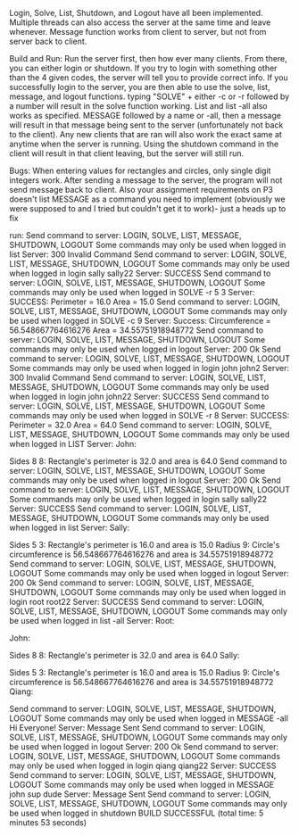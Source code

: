 Login, Solve, List, Shutdown, and Logout have all been implemented.
Multiple threads can also access the server at the same time and leave whenever.
Message function works from client to server, but not from server back to client.

Build and Run:
Run the server first, then how ever many clients. From there, you can either login or shutdown. If you
try to login with something other than the 4 given codes, the server will tell you to 
provide correct info. If you successfully login to the server, you are then able to use the 
solve, list, message, and logout functions. typing "SOLVE" + either -c or -r followed by a number 
will result in the solve function working. List and list -all also works as specified. MESSAGE followed
by a name or -all, then a message will result in that message being sent to the server (unfortunately
not back to the client). Any new clients that are ran will also work the exact same at anytime when
the server is running. Using the shutdown command in the client will result in that client leaving, but
the server will still run.

Bugs:
When entering values for rectangles and circles, only single digit integers work.
After sending a message to the server, the program will not send message back to client.
Also your assignment requirements on P3 doesn't list MESSAGE as a command you need to implement
(obviously we were supposed to and I tried but couldn't get it to work)- just a heads up to fix


run:
Send command to server:
LOGIN, SOLVE, LIST, MESSAGE, SHUTDOWN, LOGOUT
Some commands may only be used when logged in
list
Server: 300 Invalid Command
Send command to server:
LOGIN, SOLVE, LIST, MESSAGE, SHUTDOWN, LOGOUT
Some commands may only be used when logged in
login sally sally22
Server: SUCCESS
Send command to server:
LOGIN, SOLVE, LIST, MESSAGE, SHUTDOWN, LOGOUT
Some commands may only be used when logged in
SOLVE -r 5 3
Server: SUCCESS: Perimeter = 16.0 Area = 15.0
Send command to server:
LOGIN, SOLVE, LIST, MESSAGE, SHUTDOWN, LOGOUT
Some commands may only be used when logged in
SOLVE -c 9
Server: Success: Circumference = 56.548667764616276 Area = 34.55751918948772
Send command to server:
LOGIN, SOLVE, LIST, MESSAGE, SHUTDOWN, LOGOUT
Some commands may only be used when logged in
logout
Server: 200 Ok
Send command to server:
LOGIN, SOLVE, LIST, MESSAGE, SHUTDOWN, LOGOUT
Some commands may only be used when logged in
login john john2
Server: 300 Invalid Command
Send command to server:
LOGIN, SOLVE, LIST, MESSAGE, SHUTDOWN, LOGOUT
Some commands may only be used when logged in
login john john22
Server: SUCCESS
Send command to server:
LOGIN, SOLVE, LIST, MESSAGE, SHUTDOWN, LOGOUT
Some commands may only be used when logged in
SOLVE -r 8
Server: SUCCESS: Perimeter = 32.0 Area = 64.0
Send command to server:
LOGIN, SOLVE, LIST, MESSAGE, SHUTDOWN, LOGOUT
Some commands may only be used when logged in
LIST
Server: John:

Sides 8 8: Rectangle's perimeter is 32.0 and area is 64.0
Send command to server:
LOGIN, SOLVE, LIST, MESSAGE, SHUTDOWN, LOGOUT
Some commands may only be used when logged in
logout
Server: 200 Ok
Send command to server:
LOGIN, SOLVE, LIST, MESSAGE, SHUTDOWN, LOGOUT
Some commands may only be used when logged in
login sally sally22
Server: SUCCESS
Send command to server:
LOGIN, SOLVE, LIST, MESSAGE, SHUTDOWN, LOGOUT
Some commands may only be used when logged in
list
Server: Sally:

Sides 5 3: Rectangle's perimeter is 16.0 and area is 15.0
Radius 9: Circle's circumference is 56.548667764616276 and area is 34.55751918948772
Send command to server:
LOGIN, SOLVE, LIST, MESSAGE, SHUTDOWN, LOGOUT
Some commands may only be used when logged in
logout
Server: 200 Ok
Send command to server:
LOGIN, SOLVE, LIST, MESSAGE, SHUTDOWN, LOGOUT
Some commands may only be used when logged in
login root root22
Server: SUCCESS
Send command to server:
LOGIN, SOLVE, LIST, MESSAGE, SHUTDOWN, LOGOUT
Some commands may only be used when logged in
list -all
Server: Root:

John:

Sides 8 8: Rectangle's perimeter is 32.0 and area is 64.0
Sally:

Sides 5 3: Rectangle's perimeter is 16.0 and area is 15.0
Radius 9: Circle's circumference is 56.548667764616276 and area is 34.55751918948772
Qiang:

Send command to server:
LOGIN, SOLVE, LIST, MESSAGE, SHUTDOWN, LOGOUT
Some commands may only be used when logged in
MESSAGE -all Hi Everyone!
Server: Message Sent
Send command to server:
LOGIN, SOLVE, LIST, MESSAGE, SHUTDOWN, LOGOUT
Some commands may only be used when logged in
logout
Server: 200 Ok
Send command to server:
LOGIN, SOLVE, LIST, MESSAGE, SHUTDOWN, LOGOUT
Some commands may only be used when logged in
login qiang qiang22
Server: SUCCESS
Send command to server:
LOGIN, SOLVE, LIST, MESSAGE, SHUTDOWN, LOGOUT
Some commands may only be used when logged in
MESSAGE john sup dude
Server: Message Sent
Send command to server:
LOGIN, SOLVE, LIST, MESSAGE, SHUTDOWN, LOGOUT
Some commands may only be used when logged in
shutdown
BUILD SUCCESSFUL (total time: 5 minutes 53 seconds)
